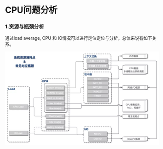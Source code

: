 # CPU问题分析

### 1.资源与瓶颈分析

通过load average, CPU 和 IO情况可以进行定位定位与分析，总体来说有如下关系。

![An image](./pic/analysis.png)